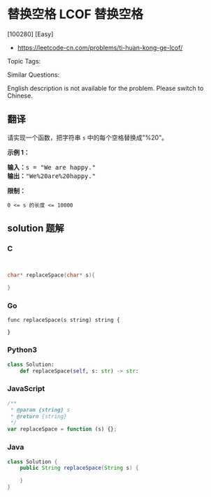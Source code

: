 # 替换空格 LCOF 替换空格

[100280] [Easy]

- https://leetcode-cn.com/problems/ti-huan-kong-ge-lcof/

Topic Tags:

Similar Questions:

English description is not available for the problem. Please switch to Chinese.

## 翻译

请实现一个函数，把字符串 `s` 中的每个空格替换成"%20"。

**示例 1：**

<pre><strong>输入：</strong>s = "We are happy."
<strong>输出：</strong>"We%20are%20happy."</pre>

**限制：**

`0 <= s 的长度 <= 10000`

## solution 题解

### C

```c


char* replaceSpace(char* s){

}


```

### Go

```golang
func replaceSpace(s string) string {

}
```

### Python3

```python
class Solution:
    def replaceSpace(self, s: str) -> str:
```

### JavaScript

```javascript
/**
 * @param {string} s
 * @return {string}
 */
var replaceSpace = function (s) {};
```

### Java

```java
class Solution {
    public String replaceSpace(String s) {

    }
}
```
